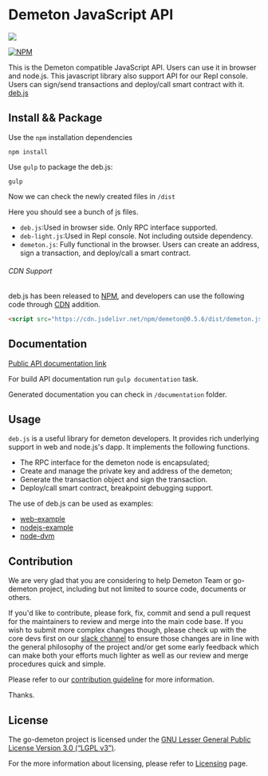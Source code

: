 # Demeton JavaScript API

[![](https://data.jsdelivr.com/v1/package/npm/demeton/badge)](https://www.jsdelivr.com/package/npm/demeton)

[![NPM](https://nodei.co/npm/demeton.png)](https://nodei.co/npm/demeton/)

This is the Demeton compatible JavaScript API. Users can use it in browser and node.js. This javascript library also support API for our Repl console. Users can sign/send transactions and deploy/call smart contract with it. [deb.js](https://github.com/cyber-demeton/deb.js)


## Install && Package

Use the `npm` installation dependencies

```
npm install
```

Use `gulp` to package the deb.js:

```
gulp
```

Now we can check the newly created files in `/dist`

Here you should see a bunch of js files. 

 * `deb.js`:Used in browser side. Only RPC interface supported.
 * `deb-light.js`:Used in Repl console. Not including outside dependency.
 * `demeton.js`: Fully functional in the browser. Users can create an address, sign a transaction, and deploy/call a smart contract.

###### CDN Support
deb.js has been released to [NPM](https://www.npmjs.com/package/demeton), and developers can use the following code through [CDN](https://www.jsdelivr.com/package/npm/demeton) addition.

```html
<script src="https://cdn.jsdelivr.net/npm/demeton@0.5.6/dist/demeton.js"></script>
```

## Documentation


<a target="_blank" href="https://cyber-demeton.github.io/deb.js/index.html">Public API documentation link</a>

For build API documentation run `gulp documentation` task.

Generated documentation you can check in `/documentation` folder.

## Usage
`deb.js` is a useful library for demeton developers. It provides rich underlying support in web and node.js's dapp. It implements the following functions.

* The RPC interface for the demeton node is encapsulated;
* Create and manage the private key and address of the demeton;
* Generate the transaction object and sign the transaction.
* Deploy/call smart contract, breakpoint debugging support.

The use of deb.js can be used as examples:

* [web-example](example/example.html) 
* [nodejs-example](example/node-example.js)
* [node-dvm](example/node-dvm.js)

## Contribution

We are very glad that you are considering to help Demeton Team or go-demeton project, including but not limited to source code, documents or others.

If you'd like to contribute, please fork, fix, commit and send a pull request for the maintainers to review and merge into the main code base. If you wish to submit more complex changes though, please check up with the core devs first on our [slack channel](http://cyber-demeton.herokuapp.com) to ensure those changes are in line with the general philosophy of the project and/or get some early feedback which can make both your efforts much lighter as well as our review and merge procedures quick and simple.

Please refer to our [contribution guideline](https://github.com/cyber-demeton/wiki/blob/master/contribute.md) for more information.

Thanks.

## License

The go-demeton project is licensed under the [GNU Lesser General Public License Version 3.0 (“LGPL v3”)](https://www.gnu.org/licenses/lgpl-3.0.en.html).

For the more information about licensing, please refer to [Licensing](https://github.com/cyber-demeton/wiki/blob/master/licensing.md) page.

